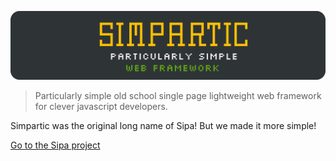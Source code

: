 ![SIMPARTIC Particularly simple web framework](doc/_assets/_raw/logo_doc.svg)<br>

> Particularly simple old school single page lightweight web framework for clever javascript developers.

Simpartic was the original long name of Sipa! But we made it more simple!

[Go to the Sipa project](https://www.github.com/sipa-js/sipa)
